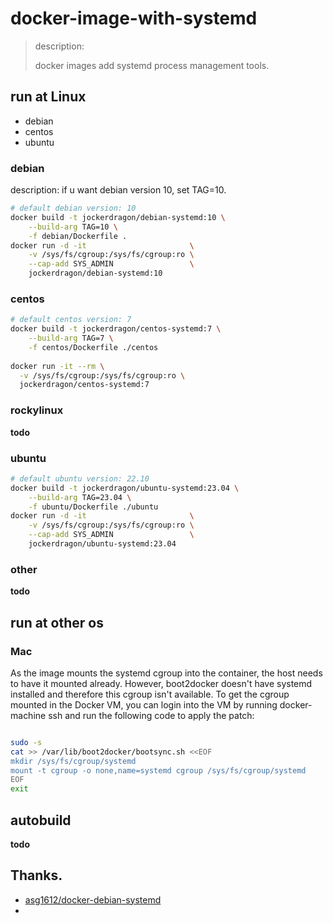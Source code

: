 # docker-image-with-systemd
> description:
> 
> docker images add systemd process management tools.


## run at Linux
- debian
- centos
- ubuntu

### debian 
description:
if u want debian version 10, set TAG=10.

```bash
# default debian version: 10
docker build -t jockerdragon/debian-systemd:10 \
    --build-arg TAG=10 \
    -f debian/Dockerfile .
docker run -d -it                       \
    -v /sys/fs/cgroup:/sys/fs/cgroup:ro \
    --cap-add SYS_ADMIN                 \
    jockerdragon/debian-systemd:10
```

### centos
```bash
# default centos version: 7
docker build -t jockerdragon/centos-systemd:7 \
    --build-arg TAG=7 \
    -f centos/Dockerfile ./centos
    
docker run -it --rm \
  -v /sys/fs/cgroup:/sys/fs/cgroup:ro \
  jockerdragon/centos-systemd:7
```
### rockylinux
**todo**
### ubuntu
```bash
# default ubuntu version: 22.10
docker build -t jockerdragon/ubuntu-systemd:23.04 \
    --build-arg TAG=23.04 \
    -f ubuntu/Dockerfile ./ubuntu
docker run -d -it                       \
    -v /sys/fs/cgroup:/sys/fs/cgroup:ro \
    --cap-add SYS_ADMIN                 \
    jockerdragon/ubuntu-systemd:23.04
```
### other
**todo**


## run at other os
### Mac
As the image mounts the systemd cgroup into the container, the host needs to have it mounted already. However, boot2docker doesn't have systemd installed and therefore this cgroup isn't available.
To get the cgroup mounted in the Docker VM, you can login into the VM by running docker-machine ssh and run the following code to apply the patch:
```bash

sudo -s
cat >> /var/lib/boot2docker/bootsync.sh <<EOF
mkdir /sys/fs/cgroup/systemd
mount -t cgroup -o none,name=systemd cgroup /sys/fs/cgroup/systemd
EOF
exit
```

## autobuild
**todo**

## Thanks.
- [asg1612/docker-debian-systemd](https://github.com/asg1612/docker-debian-systemd)
- 